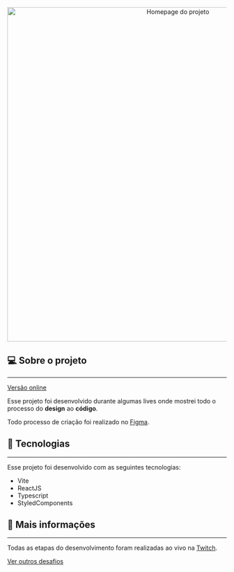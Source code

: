 <div align="center">
  <img
    width="768px"
    height="auto"
    alt="Homepage do projeto"
    src=".github/demo.gif"
  />
</div>

## 💻 Sobre o projeto

---

<a href="https://chihiro-bolado.vercel.app/" target="_blank">Versão online</a>

Esse projeto foi desenvolvido durante algumas lives onde mostrei todo o processo do <strong>design</strong> ao <strong>código</strong>.

Todo processo de criação foi realizado no <a href="https://www.figma.com/file/NiFf68ZE7SU9hxpzzyBkC7/Marvel-Comics-Store?node-id=27%3A129">Figma</a>.

## 🚀 Tecnologias

---

Esse projeto foi desenvolvido com as seguintes tecnologias:

- Vite
- ReactJS
- Typescript
- StyledComponents

## 🔖 Mais informações

---

Todas as etapas do desenvolvimento foram realizadas ao vivo na <a href="https://twitch.tv/devlucaslopes" target="_blank">Twitch</a>.

[Ver outros desafios](https://github.com/devlucaslopes/all-frontend-challenges)
